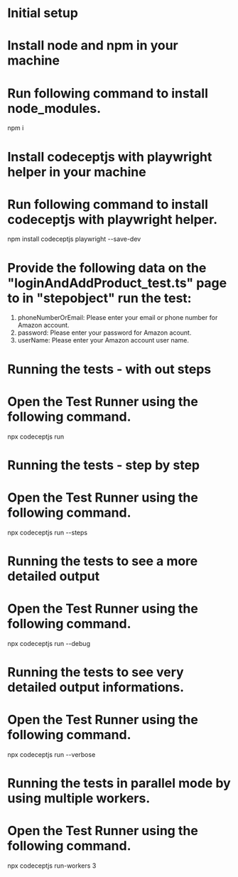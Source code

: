 # Initial setup

# Install node and npm in your machine
# Run following command to install node_modules. 
npm i 

# Install codeceptjs with playwright helper in your machine
# Run following command to install codeceptjs with playwright helper.
npm install codeceptjs playwright --save-dev

# Provide the following data on the "loginAndAddProduct_test.ts" page to in "stepobject" run the test:
1. phoneNumberOrEmail: Please enter your email or phone number for Amazon account.
2. password: Please enter your password for Amazon acount.
3. userName: Please enter your Amazon account user name.

# Running the tests - with out steps
# Open the Test Runner using the following command.
npx codeceptjs run

# Running the tests - step by step
# Open the Test Runner using the following command.
npx codeceptjs run --steps

# Running the tests to see a more detailed output
# Open the Test Runner using the following command.
npx codeceptjs run --debug

# Running the tests to see very detailed output informations.
# Open the Test Runner using the following command.
npx codeceptjs run --verbose

# Running the tests in parallel mode by using multiple workers.
# Open the Test Runner using the following command.
npx codeceptjs run-workers 3